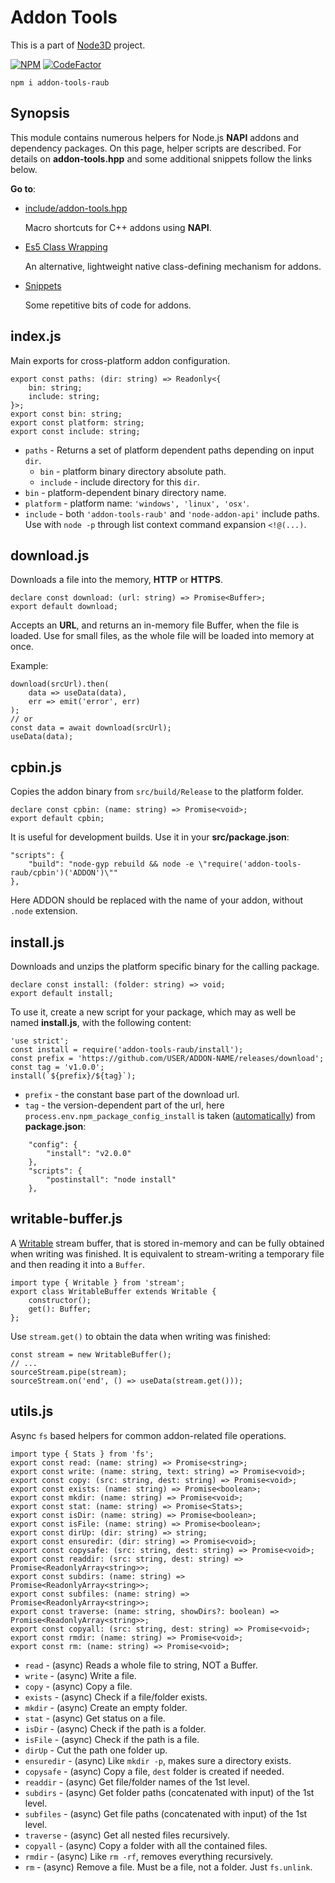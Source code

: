 # Addon Tools

This is a part of [Node3D](https://github.com/node-3d) project.

[![NPM](https://nodei.co/npm/addon-tools-raub.png?compact=true)](https://www.npmjs.com/package/addon-tools-raub)
[![CodeFactor](https://www.codefactor.io/repository/github/node-3d/addon-tools-raub/badge)](https://www.codefactor.io/repository/github/node-3d/addon-tools-raub)

```
npm i addon-tools-raub
```


## Synopsis

This module contains numerous helpers for Node.js **NAPI**
addons and dependency packages. On this page, helper scripts
are described. For details on **addon-tools.hpp** and some
additional snippets follow the links below.

**Go to**:

* [include/addon-tools.hpp](doc/addon-tools.md)
	
	Macro shortcuts for C++ addons using **NAPI**.
* [Es5 Class Wrapping](doc/class-wrapping.md)
	
	An alternative, lightweight native class-defining mechanism for addons.
* [Snippets](doc/snippets.md)
	
	Some repetitive bits of code for addons.


## index.js

Main exports for cross-platform addon configuration.

```
export const paths: (dir: string) => Readonly<{
    bin: string;
    include: string;
}>;
export const bin: string;
export const platform: string;
export const include: string;
```

* `paths` - Returns a set of platform dependent paths depending on
input `dir`.
	* `bin` - platform binary directory absolute path.
	* `include` - include directory for this `dir`.
* `bin` - platform-dependent binary directory name.
* `platform` - platform name: `'windows', 'linux', 'osx'`.
* `include` - both `'addon-tools-raub'` and `'node-addon-api'` include paths.
Use with `node -p` through list context command expansion `<!@(...)`.


## download.js

Downloads a file into the memory, **HTTP** or **HTTPS**.

```
declare const download: (url: string) => Promise<Buffer>;
export default download;
```

Accepts an **URL**, and returns an in-memory file Buffer,
when the file is loaded. Use for small files, as the whole
file will be loaded into memory at once.

Example:
```
download(srcUrl).then(
	data => useData(data),
	err => emit('error', err)
);
// or
const data = await download(srcUrl);
useData(data);
```


## cpbin.js

Copies the addon binary from `src/build/Release` to the platform folder.

```
declare const cpbin: (name: string) => Promise<void>;
export default cpbin;
```

It is useful for development builds. Use it in your **src/package.json**:
```
"scripts": {
	"build": "node-gyp rebuild && node -e \"require('addon-tools-raub/cpbin')('ADDON')\""
},
```
Here ADDON should be replaced with the name of your addon, without `.node` extension.


## install.js

Downloads and unzips the platform specific binary for the calling package.

```
declare const install: (folder: string) => void;
export default install;
```

To use it, create a new script for your package, which may as well be named
**install.js**, with the following content:

```
'use strict';
const install = require('addon-tools-raub/install');
const prefix = 'https://github.com/USER/ADDON-NAME/releases/download';
const tag = 'v1.0.0';
install(`${prefix}/${tag}`);
```

* `prefix` - the constant base part of the download url.
* `tag` - the version-dependent part of the url,
here `process.env.npm_package_config_install` is taken
([automatically](https://docs.npmjs.com/misc/config#per-package-config-settings))
from **package.json**:

```
	"config": {
		"install": "v2.0.0"
	},
	"scripts": {
		"postinstall": "node install"
	},
```


## writable-buffer.js

A [Writable](https://nodejs.org/api/stream.html#stream_writable_streams)
stream buffer, that is stored in-memory and can be fully
obtained when writing was finished. It is equivalent to stream-writing
a temporary file and then reading it into a `Buffer`.

```
import type { Writable } from 'stream';
export class WritableBuffer extends Writable {
    constructor();
    get(): Buffer;
};
```

Use `stream.get()` to obtain the data when writing was finished:
```
const stream = new WritableBuffer();
// ...
sourceStream.pipe(stream);
sourceStream.on('end', () => useData(stream.get()));
```


## utils.js

Async `fs` based helpers for common addon-related file operations.

```
import type { Stats } from 'fs';
export const read: (name: string) => Promise<string>;
export const write: (name: string, text: string) => Promise<void>;
export const copy: (src: string, dest: string) => Promise<void>;
export const exists: (name: string) => Promise<boolean>;
export const mkdir: (name: string) => Promise<void>;
export const stat: (name: string) => Promise<Stats>;
export const isDir: (name: string) => Promise<boolean>;
export const isFile: (name: string) => Promise<boolean>;
export const dirUp: (dir: string) => string;
export const ensuredir: (dir: string) => Promise<void>;
export const copysafe: (src: string, dest: string) => Promise<void>;
export const readdir: (src: string, dest: string) => Promise<ReadonlyArray<string>>;
export const subdirs: (name: string) => Promise<ReadonlyArray<string>>;
export const subfiles: (name: string) => Promise<ReadonlyArray<string>>;
export const traverse: (name: string, showDirs?: boolean) => Promise<ReadonlyArray<string>>;
export const copyall: (src: string, dest: string) => Promise<void>;
export const rmdir: (name: string) => Promise<void>;
export const rm: (name: string) => Promise<void>;
```

* `read` - (async) Reads a whole file to string, NOT a Buffer.
* `write` - (async) Write a file.
* `copy` - (async) Copy a file.
* `exists` - (async) Check if a file/folder exists.
* `mkdir` - (async) Create an empty folder.
* `stat` - (async) Get status on a file.
* `isDir` - (async) Check if the path is a folder.
* `isFile` - (async) Check if the path is a file.
* `dirUp` - Cut the path one folder up.
* `ensuredir` - (async) Like `mkdir -p`, makes sure a directory exists.
* `copysafe` - (async) Copy a file, `dest` folder is created if needed.
* `readdir` - (async) Get file/folder names of the 1st level.
* `subdirs` - (async) Get folder paths (concatenated with input) of the 1st level.
* `subfiles` - (async) Get file paths (concatenated with input) of the 1st level.
* `traverse` - (async) Get all nested files recursively.
* `copyall` - (async) Copy a folder with all the contained files.
* `rmdir` - (async) Like `rm -rf`, removes everything recursively.
* `rm` - (async) Remove a file. Must be a file, not a folder. Just `fs.unlink`.
